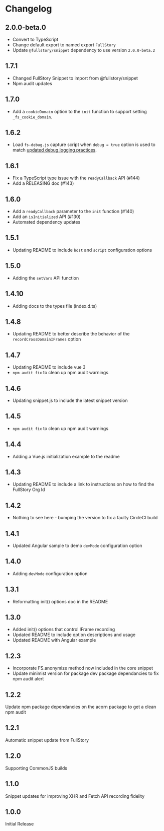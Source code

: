 # Changelog

## 2.0.0-beta.0

- Convert to TypeScript
- Change default export to named export `FullStory` 
- Update `@fullstory/snippet` dependency to use version `2.0.0-beta.2`

## 1.7.1

- Changed FullStory Snippet to import from @fullstory/snippet
- Npm audit updates

## 1.7.0

- Add a `cookieDomain` option to the `init` function to support setting `_fs_cookie_domain`. 

## 1.6.2

- Load `fs-debug.js` capture script when `debug = true` option is used to match [updated debug logging practices](https://help.fullstory.com/hc/en-us/articles/360020829233-What-is-fs-debug-).

## 1.6.1

- Fix a TypeScript type issue with the `readyCallback` API (#144)
- Add a RELEASING doc (#143)
## 1.6.0

- Add a `readyCallback` parameter to the `init` function (#140)
- Add an `isInitialized` API (#130)
- Automated dependency updates

## 1.5.1

- Updating README to include `host` and `script` configuration options

## 1.5.0

- Adding the `setVars` API function

## 1.4.10

- Adding docs to the types file (index.d.ts)

## 1.4.8

- Updating README to better describe the behavior of the `recordCrossDomainIFrames` option

## 1.4.7
-  Updating README to include vue 3
- `npm audit fix` to clean up npm audit warnings

## 1.4.6

- Updating snippet.js to include the latest snippet version

## 1.4.5

- `npm audit fix` to clean up npm audit warnings

## 1.4.4

- Adding a Vue.js initialization example to the readme

## 1.4.3

- Updating README to include a link to instructions on how to find the FullStory Org Id

## 1.4.2

- Nothing to see here - bumping the version to fix a faulty CircleCI build

## 1.4.1

- Updated Angular sample to demo `devMode` configuration option

## 1.4.0

- Adding `devMode` configuration option

## 1.3.1

- Reformatting init() options doc in the README

## 1.3.0

* Added init() options that control IFrame recording
* Updated README to include option descriptions and usage
* Updated README with Angular example

## 1.2.3

* Incorporate FS.anonymize method now included in the core snippet
* Update minimist version for package dev package dependancies to fix npm audit alert

## 1.2.2

Update npm package dependancies on the acorn package to get a clean npm audit

## 1.2.1

Automatic snippet update from FullStory

## 1.2.0

Supporting CommonJS builds

## 1.1.0

Snippet updates for improving XHR and Fetch API recording fidelity

## 1.0.0

Initial Release
